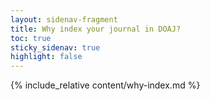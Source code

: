 ```yaml
---
layout: sidenav-fragment
title: Why index your journal in DOAJ?
toc: true
sticky_sidenav: true
highlight: false
---
```


{% include_relative content/why-index.md %}
